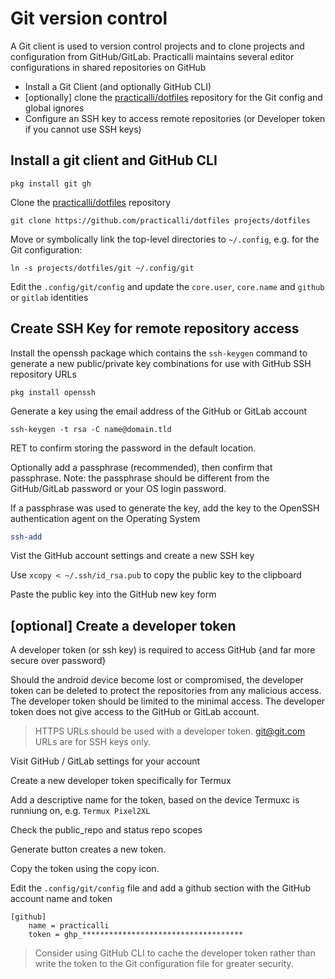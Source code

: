# Git version control

A Git client is used to version control projects and to clone projects and configuration from GitHub/GitLab.  Practicalli maintains several editor configurations in shared repositories on GitHub

* Install a Git Client (and optionally GitHub CLI)
* [optionally] clone the [practicalli/dotfiles](https://github.com/practicalli/dotfiles) repository for the Git config and global ignores
* Configure an SSH key to access remote repositories (or Developer token if you cannot use SSH keys)

## Install a git client and GitHub CLI

```
pkg install git gh
```

Clone the [practicalli/dotfiles](https://github.com/practicalli/dotfiles) repository

```
git clone https://github.com/practicalli/dotfiles projects/dotfiles
```

Move or symbolically link the top-level directories to `~/.config`, e.g. for the Git configuration:

```
ln -s projects/dotfiles/git ~/.config/git
```

Edit the `.config/git/config` and update the `core.user`,  `core.name` and `github` or `gitlab` identities


## Create SSH Key for remote repository access

Install the openssh package which contains the `ssh-keygen` command to generate a new public/private key combinations for use with GitHub SSH repository URLs

```
pkg install openssh
```

Generate a key using the email address of the GitHub or GitLab account

```
ssh-keygen -t rsa -C name@domain.tld
```

RET to confirm storing the password in the default location.

Optionally add a passphrase (recommended), then confirm that passphrase.  Note: the passphrase should be different from the GitHub/GitLab password or your OS login password.

If a passphrase was used to generate the key, add the key to the OpenSSH authentication agent on the Operating System

```bash
ssh-add
```

Vist the GitHub account settings and create a new SSH key

Use `xcopy < ~/.ssh/id_rsa.pub` to copy the public key to the clipboard

Paste the public key into the GitHub new key form


## [optional] Create a developer token

A developer token (or ssh key) is required to access GitHub {and far more secure over password}

Should the android device become lost or compromised, the developer token can be deleted to protect the repositories from any malicious access.  The developer token should be limited to the minimal access.  The developer token does not give access to the GitHub or GitLab account.

> HTTPS URLs should be used with a developer token.  git@git.com URLs are for SSH keys only.

Visit GitHub / GitLab settings for your account

Create a new developer token specifically for Termux

Add a descriptive name for the token, based on the device Termuxc is runniung on, e.g. `Termux Pixel2XL`

Check the public_repo and status repo scopes

Generate button creates a new token.

Copy the token using the copy icon.

Edit the `.config/git/config` file and add a github section with the GitHub account name and token

```
[github]
    name = practicalli
    token = ghp_************************************
```

<!-- > TODO: Add a gitlab secion with the same keys if using GitLab -->
<!-- > TODO: How to cache the developer token rather than write it to a file - GitHub CLI -->

> Consider using GitHub CLI to cache the developer token rather than write the token to the Git configuration file for greater security.
